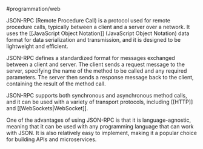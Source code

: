 #programmation/web 

JSON-RPC (Remote Procedure Call) is a protocol used for remote procedure calls, typically between a client and a server over a network. It uses the [[JavaScript Object Notation]] (JavaScript Object Notation) data format for data serialization and transmission, and it is designed to be lightweight and efficient.

JSON-RPC defines a standardized format for messages exchanged between a client and server. The client sends a request message to the server, specifying the name of the method to be called and any required parameters. The server then sends a response message back to the client, containing the result of the method call.

JSON-RPC supports both synchronous and asynchronous method calls, and it can be used with a variety of transport protocols, including [[HTTP]] and [[WebSockets|WebSocket]].

One of the advantages of using JSON-RPC is that it is language-agnostic, meaning that it can be used with any programming language that can work with JSON. It is also relatively easy to implement, making it a popular choice for building APIs and microservices.

